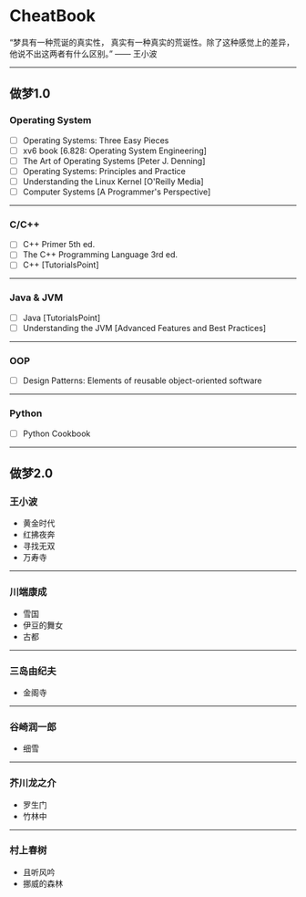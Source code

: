 # CheatBook
“梦具有一种荒诞的真实性， 真实有一种真实的荒诞性。除了这种感觉上的差异， 他说不出这两者有什么区别。”
—— 王小波

---
## 做梦1.0
### Operating System
- [ ] Operating Systems: Three Easy Pieces
- [ ] xv6 book [6.828: Operating System Engineering]
- [ ] The Art of Operating Systems [Peter J. Denning]
- [ ] Operating Systems: Principles and Practice 
- [ ] Understanding the Linux Kernel [O'Reilly Media]
- [ ] Computer Systems [A Programmer's Perspective]

---
### C/C++
- [ ] C++ Primer 5th ed.
- [ ] The C++ Programming Language 3rd ed.
- [ ] C++ [TutorialsPoint]

---
### Java & JVM
- [ ] Java [TutorialsPoint]
- [ ] Understanding the JVM [Advanced Features and Best Practices]

---
### OOP
- [ ] Design Patterns: Elements of reusable object-oriented software

---
### Python
- [ ] Python Cookbook

---
## 做梦2.0
### 王小波
- 黄金时代
- 红拂夜奔
- 寻找无双
- 万寿寺

---
### 川端康成
- 雪国
- 伊豆的舞女
- 古都

---
### 三岛由纪夫
- 金阁寺

---
### 谷崎润一郎
- 细雪
---
### 芥川龙之介
- 罗生门
- 竹林中

---
### 村上春树
- 且听风吟
- 挪威的森林
